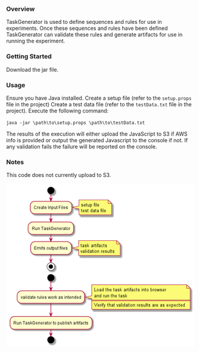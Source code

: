 ### Overview
TaskGenerator is used to define sequences and rules for use in experiments.  Once these sequences and rules have been
defined TaskGenerator can validate these rules and generate artifacts for use in running the experiment.

### Getting Started
Download the jar file.

### Usage
Ensure you have Java installed.  Create a setup file (refer to the `setup.props` file in the project)
Create a test data file (refer to the `testData.txt` file in the project).  Execute the following command:

`java -jar \path\to\setup.props \path\to\testData.txt`

The results of the execution will either upload the JavaScript to S3 if AWS info is provided or output the generated 
Javascript to the console if not.  If any validation fails the failure will be reported on the console.

### Notes
This code does not currently upload to S3.

![overview](exerciseCreation.png)  
 